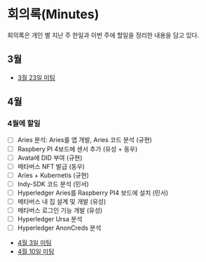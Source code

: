 # 회의록(Minutes)


회의록은 개인 별 지난 주 한일과 이번 주에 할일을 정리한 내용을 담고 있다. 

## 3월 
* [3월 23일 미팅](./2023_3_21.md)

## 4월

### 4월에 할일
- [ ] Aries 분석: Aries를 앱 개발, Aries 코드 분석 (규현)
- [ ] Raspbery PI 4보드에 센서 추가 (유성 + 동우)
- [ ] Avata에 DID 부여 (규현)
- [ ] 메타버스 NFT 발급 (동우)
- [ ] Aries + Kubernetis (규현)
- [ ] Indy-SDK 코드 분석 (민서)
- [ ] Hyperledger Aries를 Raspberry PI4 보드에 설치 (민서)
- [ ] 메타버스 내 집 설계 및 개발 (유성)
- [ ] 메타버스 로그인 기능 개발 (유성)
- [ ] Hyperledger Ursa 분석
- [ ] Hyperledger AnonCreds 분석 

* [4월 3일 미팅](./2023_4_3.md)
* [4월 10일 미팅](./2023_4_10.md)
